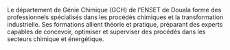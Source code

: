 Le département de Génie Chimique (GCH) de l'ENSET de Douala forme des professionnels spécialisés dans les procédés chimiques et la transformation industrielle. Ses formations allient théorie et pratique, préparant des experts capables de concevoir, optimiser et superviser des procédés dans les secteurs chimique et énergétique.